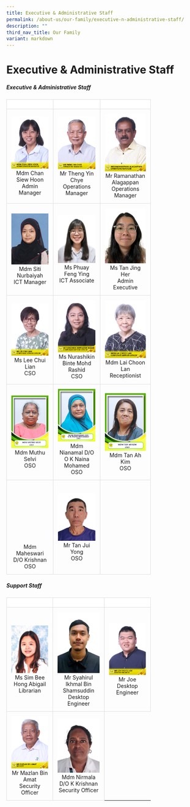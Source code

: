 ```yaml
---
title: Executive & Administrative Staff
permalink: /about-us/our-family/executive-n-administrative-staff/
description: ""
third_nav_title: Our Family
variant: markdown
---
```

# Executive &amp; Administrative Staff


<style>
 
table {
	width: 75%;
	border-collapse: collapse;
	margin-top: 20px;
	max-width: 600px;
}

th, td {
      border: 1px solid #dddddd;
      text-align: left;
      padding: 12px;
}

th {
	background-color: #FFFFFF;
	width: 25%;
}
	
td { 
			text-align: center !important;  
			width: 25%;
}
</style>

<h5><strong>Executive &amp; Administrative Staff</strong></h5>

<table>
	<thead>
  <tr>
    <th></th>
    <th></th>
    <th></th>
  </tr>
	</thead>
	<tbody>
  <tr>
    <td><img src="/images/About%20us/Executive%20&amp;%20Admin%20Staff/MdmChanSiewHoon.jpg"> Mdm Chan Siew Hoon<br>Admin Manager</td>
    <td><img src="/images/About%20us/Executive%20&amp;%20Admin%20Staff/MrThengYinChye.jpg"> Mr Theng Yin Chye<br>Operations Manager</td>
    <td><img src="/images/About%20us/Executive%20&amp;%20Admin%20Staff/MrRamanathanAlagappan.jpg"> Mr Ramanathan Alagappan<br>Operations Manager</td>
  </tr>
  <tr>
		    <td><img src="/images/About%20us/Executive%20&amp;%20Admin%20Staff/SitiNurbaiyah.jpg">Mdm Siti Nurbaiyah<br>ICT Manager 
    </td><td><img src="/images/About%20us/Executive%20&amp;%20Admin%20Staff/FengYing.jpg">Ms Phuay Feng Ying<br>ICT Associate </td>
    <td><img src="/images/About%20us/Executive%20&amp;%20Admin%20Staff/MsTanJingHer.jpg">Ms Tan Jing Her<br>Admin Executive</td>
 
  </tr>
  <tr>
    <td> <img src="/images/About%20us/Executive%20&amp;%20Admin%20Staff/MsLeeChuiLian.jpg">Ms Lee Chui Lian<br>CSO </td>
			<td> <img src="/images/About%20us/Executive%20&amp;%20Admin%20Staff/MsNurashikinBinteMohdRashid.jpg">Ms Nurashikin Binte Mohd Rashid<br>CSO </td>
			<td><img src="/images/About%20us/Executive%20&amp;%20Admin%20Staff/MdmLaiChooiLan.jpg"> Mdm Lai Choon Lan<br>Receptionist</td>
  </tr>
  <tr>
    <td><img src="/images/About%20us/Executive%20&amp;%20Admin%20Staff/EAS10.jpg"> Mdm Muthu Selvi<br>OSO </td>
    <td><img src="/images/About%20us/Executive%20&amp;%20Admin%20Staff/EAS11.jpg">Mdm Nianamal D/O O K Naina Mohamed<br>OSO </td>
     <td><img src="/images/About%20us/Executive%20&amp;%20Admin%20Staff/EAS9.jpg">Mdm Tan Ah Kim<br>OSO </td>
  </tr>
	  <tr>
    <td><br><br><br><br><br><br><br><br><br> Mdm Maheswari D/O Krishnan<br>OSO </td>
    <td><img src="/images/About%20us/Executive%20&amp;%20Admin%20Staff/MrTanJuiYong.jpg">Mr Tan Jui Yong<br>OSO </td>
     <td><br></td>
  </tr>
	</tbody>
</table>

<h5><strong>Support Staff</strong></h5>
<table>
	<thead>
		<tr>
			<th></th>
			<th></th>
			<th></th>
		</tr>
	</thead>
	<tbody>
  <tr>
    <td><img src="/images/About%20us/Executive%20&amp;%20Admin%20Staff/MsSimBeeHongAbigail.jpg">Ms Sim Bee Hong Abigail<br>Librarian</td>
    <td><img src="/images/About%20us/Executive%20&amp;%20Admin%20Staff/MrIkhmal.jpg">Mr Syahirul Ikhmal Bin Shamsuddin <br>Desktop Engineer</td>
		<td><img src="/images/About%20us/Executive%20&amp;%20Admin%20Staff/MrLohYaoZuJoe.jpg">Mr Joe<br>Desktop Engineer</td>
  </tr>
   <tr>
    <td><img src="/images/About%20us/Executive%20&amp;%20Admin%20Staff/MrMazlanBinAmat.jpg"> Mr Mazlan Bin Amat<br>Security Officer </td>
    <td><img src="/images/About%20us/Executive%20&amp;%20Admin%20Staff/MdmNirmalaDOKKrishnan.jpg">Mdm Nirmala D/O K Krishnan<br>Security Officer</td>
		</tr>
	</tbody>
	</table>